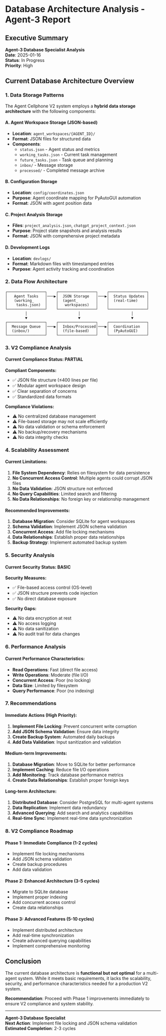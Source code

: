 # Database Architecture Analysis - Agent-3 Report

## Executive Summary

**Agent-3 Database Specialist Analysis**  
**Date**: 2025-01-16  
**Status**: In Progress  
**Priority**: High  

## Current Database Architecture Overview

### 1. Data Storage Patterns

The Agent Cellphone V2 system employs a **hybrid data storage architecture** with the following components:

#### A. Agent Workspace Storage (JSON-based)
- **Location**: `agent_workspaces/{AGENT_ID}/`
- **Format**: JSON files for structured data
- **Components**:
  - `status.json` - Agent status and metrics
  - `working_tasks.json` - Current task management
  - `future_tasks.json` - Task queue and planning
  - `inbox/` - Message storage
  - `processed/` - Completed message archive

#### B. Configuration Storage
- **Location**: `config/coordinates.json`
- **Purpose**: Agent coordinate mapping for PyAutoGUI automation
- **Format**: JSON with agent position data

#### C. Project Analysis Storage
- **Files**: `project_analysis.json`, `chatgpt_project_context.json`
- **Purpose**: Project state snapshots and analysis results
- **Format**: JSON with comprehensive project metadata

#### D. Development Logs
- **Location**: `devlogs/`
- **Format**: Markdown files with timestamped entries
- **Purpose**: Agent activity tracking and coordination

### 2. Data Flow Architecture

```
┌─────────────────┐    ┌─────────────────┐    ┌─────────────────┐
│   Agent Tasks   │───▶│  JSON Storage   │───▶│  Status Updates │
│   (working_     │    │  (agent_        │    │  (real-time)    │
│    tasks.json)  │    │   workspaces)   │    │                 │
└─────────────────┘    └─────────────────┘    └─────────────────┘
         │                       │                       │
         ▼                       ▼                       ▼
┌─────────────────┐    ┌─────────────────┐    ┌─────────────────┐
│  Message Queue  │───▶│  Inbox/Processed│───▶│  Coordination   │
│  (inbox/)       │    │  (file-based)   │    │  (PyAutoGUI)    │
└─────────────────┘    └─────────────────┘    └─────────────────┘
```

### 3. V2 Compliance Analysis

#### Current Compliance Status: **PARTIAL**

**Compliant Components:**
- ✅ JSON file structure (≤400 lines per file)
- ✅ Modular agent workspace design
- ✅ Clear separation of concerns
- ✅ Standardized data formats

**Compliance Violations:**
- ⚠️ No centralized database management
- ⚠️ File-based storage may not scale efficiently
- ⚠️ No data validation or schema enforcement
- ⚠️ No backup/recovery mechanisms
- ⚠️ No data integrity checks

### 4. Scalability Assessment

#### Current Limitations:
1. **File System Dependency**: Relies on filesystem for data persistence
2. **No Concurrent Access Control**: Multiple agents could corrupt JSON files
3. **No Data Validation**: JSON structure not enforced
4. **No Query Capabilities**: Limited search and filtering
5. **No Data Relationships**: No foreign key or relationship management

#### Recommended Improvements:
1. **Database Migration**: Consider SQLite for agent workspaces
2. **Schema Validation**: Implement JSON schema validation
3. **Concurrent Access**: Add file locking mechanisms
4. **Data Relationships**: Establish proper data relationships
5. **Backup Strategy**: Implement automated backup system

### 5. Security Analysis

#### Current Security Status: **BASIC**

**Security Measures:**
- ✅ File-based access control (OS-level)
- ✅ JSON structure prevents code injection
- ✅ No direct database exposure

**Security Gaps:**
- ⚠️ No data encryption at rest
- ⚠️ No access logging
- ⚠️ No data sanitization
- ⚠️ No audit trail for data changes

### 6. Performance Analysis

#### Current Performance Characteristics:
- **Read Operations**: Fast (direct file access)
- **Write Operations**: Moderate (file I/O)
- **Concurrent Access**: Poor (no locking)
- **Data Size**: Limited by filesystem
- **Query Performance**: Poor (no indexing)

### 7. Recommendations

#### Immediate Actions (High Priority):
1. **Implement File Locking**: Prevent concurrent write corruption
2. **Add JSON Schema Validation**: Ensure data integrity
3. **Create Backup System**: Automated daily backups
4. **Add Data Validation**: Input sanitization and validation

#### Medium-term Improvements:
1. **Database Migration**: Move to SQLite for better performance
2. **Implement Caching**: Reduce file I/O operations
3. **Add Monitoring**: Track database performance metrics
4. **Create Data Relationships**: Establish proper foreign keys

#### Long-term Architecture:
1. **Distributed Database**: Consider PostgreSQL for multi-agent systems
2. **Data Replication**: Implement data redundancy
3. **Advanced Querying**: Add search and analytics capabilities
4. **Real-time Sync**: Implement real-time data synchronization

### 8. V2 Compliance Roadmap

#### Phase 1: Immediate Compliance (1-2 cycles)
- Implement file locking mechanisms
- Add JSON schema validation
- Create backup procedures
- Add data validation

#### Phase 2: Enhanced Architecture (3-5 cycles)
- Migrate to SQLite database
- Implement proper indexing
- Add concurrent access control
- Create data relationships

#### Phase 3: Advanced Features (5-10 cycles)
- Implement distributed architecture
- Add real-time synchronization
- Create advanced querying capabilities
- Implement comprehensive monitoring

## Conclusion

The current database architecture is **functional but not optimal** for a multi-agent system. While it meets basic requirements, it lacks the scalability, security, and performance characteristics needed for a production V2 system.

**Recommendation**: Proceed with Phase 1 improvements immediately to ensure V2 compliance and system stability.

---
**Agent-3 Database Specialist**  
**Next Action**: Implement file locking and JSON schema validation  
**Estimated Completion**: 2-3 cycles


